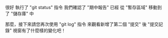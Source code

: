 很好
執行了 "git status" 指令
我們確認了 "期中報告" 已經
從 "暫存區域" 移動到了 "儲存庫" 中

那麼，接下來請您再次使用 "git log" 指令
來觀看新增了第二個 "提交" 後
"提交記錄" 視窗有了什麼樣的變化吧！


